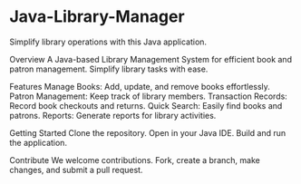# Java-Library-Manager
Simplify library operations with this Java application.


Overview
A Java-based Library Management System for efficient book and patron management. Simplify library tasks with ease.

Features
Manage Books: Add, update, and remove books effortlessly.
Patron Management: Keep track of library members.
Transaction Records: Record book checkouts and returns.
Quick Search: Easily find books and patrons.
Reports: Generate reports for library activities.

Getting Started
Clone the repository.
Open in your Java IDE.
Build and run the application.

Contribute
We welcome contributions. Fork, create a branch, make changes, and submit a pull request.
